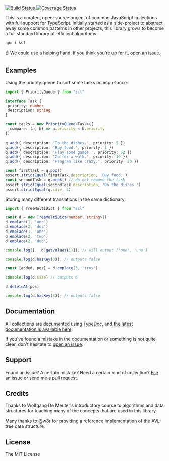 
[![Build Status](https://travis-ci.org/samvv/scl.js.svg?branch=master)](https://travis-ci.org/samvv/scl.js) [![Coverage Status](https://coveralls.io/repos/github/samvv/scl.js/badge.svg?branch=master)](https://coveralls.io/github/samvv/scl.js?branch=master)

This is a curated, open-source project of common JavaScript collections with
full support for TypeScript. Initially started as a side-project to abstract
away some common patterns in other projects, this library grows to become 
a full standard library of efficient algorithms.

```
npm i scl
```

:point_up: We could use a helping hand. If you think you're up for it,
[open an issue](https://github.com/samvv/scl.js/issues/new).

## Examples

Using the priority queue to sort some tasks on importance:

```ts
import { PriorityQueue } from "scl"

interface Task {
 priority: number
 description: string
}

const tasks = new PriorityQueue<Task>({
  compare: (a, b) => a.priority < b.priority
})

q.add({ description: 'Do the dishes.', priority: 5 })
q.add({ description: 'Buy food.', priority: 1 })
q.add({ description: 'Play some games.', priority: 52 })
q.add({ description: 'Go for a walk.', priority: 10 })
q.add({ description: 'Program like crazy.', priority: 20 })

const firstTask = q.pop()
assert.strictEqual(firstTask.description, 'Buy food.')
const secondTask = q.peek() // do not remove the task
assert.strictEqual(secondTask.description, 'Do the dishes.')
assert.strictEqual(q.size, 4)
```

Storing many different translations in the same dictionary:

```ts
import { TreeMultiDict } from "scl"

const d = new TreeMultiDict<number, string>()
d.emplace(1, 'uno')
d.emplace(2, 'dos')
d.emplace(1, 'one')
d.emplace(2, 'two')
d.emplace(2, 'duo')

console.log([...d.getValues(1)]); // will output ['one', 'uno']

console.log(d.hasKey(3)); // outputs false

const [added, pos] = d.emplace(3, 'tres')

console.log(d.size) // outputs 6

d.deleteAt(pos)

console.log(d.hasKey(3)); // outputs false
```

## Documentation

All collections are documented using [TypeDoc](https://typedoc.org), and 
[the latest documentation is available here](https://samvv.github.io/scl.js/).

If you've found a mistake in the documentation or something is not quite clear,
don't hesitate to [open an issue](https://github.com/samvv/scl.js/issues/).

## Support

Found an issue? A certain mistake? Need a certain kind of collection? [File an
issue](https://github.com/samvv/scl.js/issues) or [send me a
pull request](https://github.com/samvv/scl.js/pulls).

## Credits

Thanks to Wolfgang De Meuter's introductory course to algorithms and data
structures for teaching many of the concepts that are used in this library.

Many thanks to @w8r for providing a [reference implementation](https://github.com/w8r/avl) of the AVL-tree data structure.

## License

The MIT License

